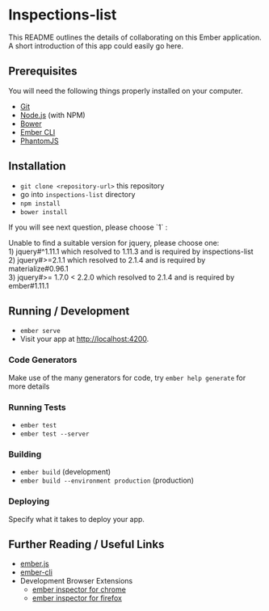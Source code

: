 # Inspections-list

This README outlines the details of collaborating on this Ember application.
A short introduction of this app could easily go here.

## Prerequisites

You will need the following things properly installed on your computer.

* [Git](http://git-scm.com/)
* [Node.js](http://nodejs.org/) (with NPM)
* [Bower](http://bower.io/)
* [Ember CLI](http://www.ember-cli.com/)
* [PhantomJS](http://phantomjs.org/)

## Installation

* `git clone <repository-url>` this repository
* go into `inspections-list` directory
* `npm install`
* `bower install`
 <p> If you will see next question, please choose `1` : </p> 
Unable to find a suitable version for jquery, please choose one: </br>
     1) jquery#^1.11.1 which resolved to 1.11.3 and is required by inspections-list </br>
     2) jquery#>=2.1.1 which resolved to 2.1.4 and is required by materialize#0.96.1 </br>
     3) jquery#>= 1.7.0 < 2.2.0 which resolved to 2.1.4 and is required by ember#1.11.1 </br>

## Running / Development

* `ember serve`
* Visit your app at [http://localhost:4200](http://localhost:4200).

### Code Generators

Make use of the many generators for code, try `ember help generate` for more details

### Running Tests

* `ember test`
* `ember test --server`

### Building

* `ember build` (development)
* `ember build --environment production` (production)

### Deploying

Specify what it takes to deploy your app.

## Further Reading / Useful Links

* [ember.js](http://emberjs.com/)
* [ember-cli](http://www.ember-cli.com/)
* Development Browser Extensions
  * [ember inspector for chrome](https://chrome.google.com/webstore/detail/ember-inspector/bmdblncegkenkacieihfhpjfppoconhi)
  * [ember inspector for firefox](https://addons.mozilla.org/en-US/firefox/addon/ember-inspector/)

